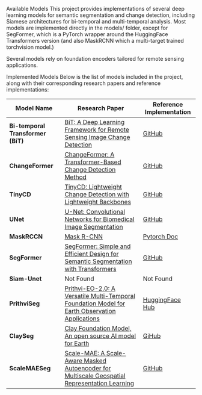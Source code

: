 Available Models
This project provides implementations of several deep learning models for semantic segmentation and change detection, including Siamese architectures for bi-temporal and multi-temporal analysis. Most models are implemented directly in the models/ folder, except for SegFormer, which is a PyTorch wrapper around the HuggingFace Transformers version (and also MaskRCNN which a multi-target trained torchvision model.)

Several models rely on foundation encoders tailored for remote sensing applications.

Implemented Models
Below is the list of models included in the project, along with their corresponding research papers and reference implementations:

| Model Name                        | Research Paper                                                                                               | Reference Implementation                                    |
| --------------------------------- | ------------------------------------------------------------------------------------------------------------ | ----------------------------------------------------------- |
| **Bi-temporal Transformer (BiT)** | [BiT: A Deep Learning Framework for Remote Sensing Image Change Detection](https://arxiv.org/pdf/2103.00208) | [GitHub](https://github.com/justchenhao/BIT_CD/tree/master) |
| **ChangeFormer**                  | [ChangeFormer: A Transformer-Based Change Detection Method](https://arxiv.org/abs/2201.01293)                | [GitHub](https://github.com/wgcban/ChangeFormer)            |
| **TinyCD**                        | [TinyCD: Lightweight Change Detection with Lightweight Backbones](https://arxiv.org/abs/2207.13159)          | [GitHub](https://github.com/AndreaCodegoni/Tiny_model_4_CD) |
| **UNet**                          | [U-Net: Convolutional Networks for Biomedical Image Segmentation](https://arxiv.org/abs/1505.04597)          | [GitHub](https://github.com/milesial/Pytorch-UNet)          |
| **MaskRCCN**                      | [Mask R-CNN](https://arxiv.org/abs/1703.06870)                                                               | [Pytorch Doc](https://docs.pytorch.org/vision/main/models/mask_rcnn.html) |
| **SegFormer**                     | [SegFormer: Simple and Efficient Design for Semantic Segmentation with Transformers](https://arxiv.org/abs/2105.15203) | [GitHub](https://github.com/NVlabs/SegFormer)     |
| **Siam-Unet**                     | Not Found                                                                                                    |   Not Found                                                 |
| **PrithviSeg**                    | [Prithvi-EO-2.0: A Versatile Multi-Temporal Foundation Model for Earth Observation Applications](https://arxiv.org/abs/2412.02732) | [HuggingFace Hub](https://huggingface.co/ibm-nasa-geospatial/Prithvi-EO-2.0-300M)  |
| **ClaySeg**                       | [Clay Foundation Model, An open source AI model for Earth](https://clay-foundation.github.io/model/index.html) | [GiHub](https://github.com/Clay-foundation/model) |
| **ScaleMAESeg** | [Scale-MAE: A Scale-Aware Masked Autoencoder for Multiscale Geospatial Representation Learning](https://arxiv.org/abs/2212.14532) | [GitHub](https://github.com/bair-climate-initiative/scale-mae) |

